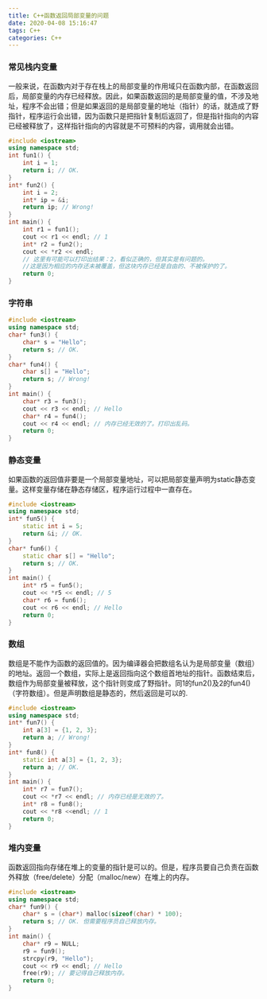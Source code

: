 ```yaml
---
title: C++函数返回局部变量的问题
date: 2020-04-08 15:16:47
tags: C++
categories: C++
---
```

### 常见栈内变量
一般来说，在函数内对于存在栈上的局部变量的作用域只在函数内部，在函数返回后，局部变量的内存已经释放。因此，如果函数返回的是局部变量的值，不涉及地址，程序不会出错；但是如果返回的是局部变量的地址（指针）的话，就造成了野指针，程序运行会出错，因为函数只是把指针复制后返回了，但是指针指向的内容已经被释放了，这样指针指向的内容就是不可预料的内容，调用就会出错。
<!--more-->
```c++
#include <iostream>
using namespace std;
int fun1() {
    int i = 1;
    return i; // OK.
}
int* fun2() {
    int i = 2;
    int* ip = &i;
    return ip; // Wrong!
}
int main() {
    int r1 = fun1();
    cout << r1 << endl; // 1
    int* r2 = fun2();
    cout << *r2 << endl; 
    // 这里有可能可以打印出结果：2，看似正确的，但其实是有问题的。
    //这是因为相应的内存还未被覆盖，但这块内存已经是自由的、不被保护的了。
    return 0;
}
```

### 字符串

```c++
#include <iostream>
using namespace std;
char* fun3() {
    char* s = "Hello";
    return s; // OK.
}
char* fun4() {
    char s[] = "Hello";
    return s; // Wrong!
}
int main() {
    char* r3 = fun3();
    cout << r3 << endl; // Hello
    char* r4 = fun4();
    cout << r4 << endl; // 内存已经无效的了。打印出乱码。
    return 0;
}
```

### 静态变量
如果函数的返回值非要是一个局部变量地址，可以把局部变量声明为static静态变量。这样变量存储在静态存储区，程序运行过程中一直存在。

```c++
#include <iostream>
using namespace std;
int* fun5() {
    static int i = 5;
    return &i; // OK.
}
char* fun6() {
    static char s[] = "Hello";
    return s; // OK.
}
int main() {
    int* r5 = fun5();
    cout << *r5 << endl; // 5
    char* r6 = fun6();
    cout << r6 << endl; // Hello
    return 0;
}
```

### 数组

数组是不能作为函数的返回值的。因为编译器会把数组名认为是局部变量（数组）的地址。返回一个数组，实际上是返回指向这个数组首地址的指针。函数结束后，数组作为局部变量被释放，这个指针则变成了野指针。同1的fun2()及2的fun4()（字符数组）。但是声明数组是静态的，然后返回是可以的.

```c++
#include <iostream>
using namespace std;
int* fun7() {
    int a[3] = {1, 2, 3};
    return a; // Wrong!
}
int* fun8() {
    static int a[3] = {1, 2, 3};
    return a; // OK.
}
int main() {
    int* r7 = fun7();
    cout << *r7 << endl; // 内存已经是无效的了。
    int* r8 = fun8();
    cout << *r8 <<endl; // 1
    return 0;
}
```

### 堆内变量
函数返回指向存储在堆上的变量的指针是可以的。但是，程序员要自己负责在函数外释放（free/delete）分配（malloc/new）在堆上的内存。

```c++
#include <iostream>
using namespace std;
char* fun9() {
    char* s = (char*) malloc(sizeof(char) * 100);
    return s; // OK. 但需要程序员自己释放内存。
}
int main() {
    char* r9 = NULL;
    r9 = fun9();
    strcpy(r9, "Hello");
    cout << r9 << endl; // Hello
    free(r9); // 要记得自己释放内存。
    return 0;
}
```